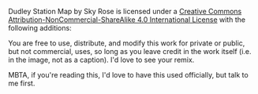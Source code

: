Dudley Station Map by Sky Rose is licensed under a [Creative Commons Attribution-NonCommercial-ShareAlike 4.0 International License](https://creativecommons.org/licenses/by-nc-sa/4.0/) with the following additions:

You are free to use, distribute, and modify this work for private or public, but not commercial, uses, so long as you leave credit in the work itself (i.e. in the image, not as a caption). I'd love to see your remix.

MBTA, if you're reading this, I'd love to have this used officially, but talk to me first.
